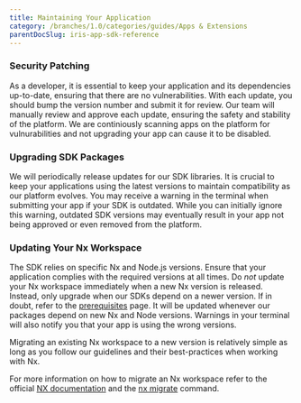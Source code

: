 ```yaml
---
title: Maintaining Your Application
category: /branches/1.0/categories/guides/Apps & Extensions
parentDocSlug: iris-app-sdk-reference
---
```


### Security Patching

As a developer, it is essential to keep your application and its dependencies up-to-date, ensuring that there are no vulnerabilities. With each update, you should bump the version number and submit it for review. Our team will manually review and approve each update, ensuring the safety and stability of the platform. We are continiously scanning apps on the platform for vulnurabilities and not upgrading your app can cause it to be disabled.

### Upgrading SDK Packages

We will periodically release updates for our SDK libraries. It is crucial to keep your applications using the latest versions to maintain compatibility as our platform evolves. You may receive a warning in the terminal when submitting your app if your SDK is outdated. While you can initially ignore this warning, outdated SDK versions may eventually result in your app not being approved or even removed from the platform.

### Updating Your Nx Workspace

The SDK relies on specific Nx and Node.js versions. Ensure that your application complies with the required versions at all times. Do _not_ update your Nx workspace immediately when a new Nx version is released. Instead, only upgrade when our SDKs depend on a newer version. If in doubt, refer to the [prerequisites](https://developers.trackunit.com/docs/prerequisites) page.
It will be updated whenever our packages depend on new Nx and Node versions. Warnings in your terminal will also notify you that your app is using the wrong versions.

Migrating an existing Nx workspace to a new version is relatively simple as long as you follow our guidelines and their best-practices when working with Nx.

For more information on how to migrate an Nx workspace refer to the official [NX documentation](https://nx.dev/features/automate-updating-dependencies) and the [nx migrate](https://nx.dev/nx-api/nx/documents/migrate#examples) command.
